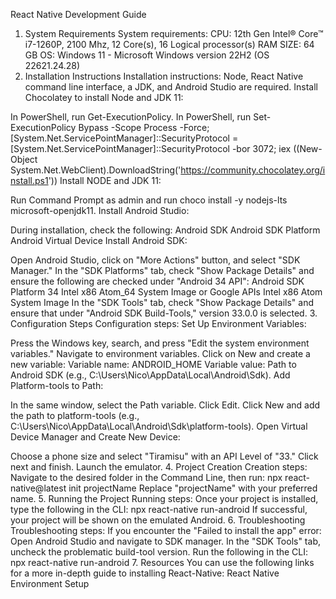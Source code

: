 React Native Development Guide
1. System Requirements
System requirements:
CPU: 12th Gen Intel® Core™ i7-1260P, 2100 Mhz, 12 Core(s), 16 Logical processor(s)
RAM SIZE: 64 GB
OS: Windows 11 - Microsoft Windows version 22H2 (OS 22621.24.28)
2. Installation Instructions
Installation instructions:
Node, React Native command line interface, a JDK, and Android Studio are required.
Install Chocolatey to install Node and JDK 11:

In PowerShell, run Get-ExecutionPolicy.
In PowerShell, run Set-ExecutionPolicy Bypass -Scope Process -Force; [System.Net.ServicePointManager]::SecurityProtocol = [System.Net.ServicePointManager]::SecurityProtocol -bor 3072; iex ((New-Object System.Net.WebClient).DownloadString('https://community.chocolatey.org/install.ps1'))
Install NODE and JDK 11:

Run Command Prompt as admin and run choco install -y nodejs-lts microsoft-openjdk11.
Install Android Studio:

During installation, check the following:
Android SDK
Android SDK Platform
Android Virtual Device
Install Android SDK:

Open Android Studio, click on "More Actions" button, and select "SDK Manager."
In the "SDK Platforms" tab, check "Show Package Details" and ensure the following are checked under "Android 34 API":
Android SDK Platform 34
Intel x86 Atom_64 System Image or Google APIs Intel x86 Atom System Image
In the "SDK Tools" tab, check "Show Package Details" and ensure that under "Android SDK Build-Tools," version 33.0.0 is selected.
3. Configuration Steps
Configuration steps:
Set Up Environment Variables:

Press the Windows key, search, and press "Edit the system environment variables."
Navigate to environment variables.
Click on New and create a new variable:
Variable name: ANDROID_HOME
Variable value: Path to Android SDK (e.g., C:\Users\Nico\AppData\Local\Android\Sdk).
Add Platform-tools to Path:

In the same window, select the Path variable.
Click Edit.
Click New and add the path to platform-tools (e.g., C:\Users\Nico\AppData\Local\Android\Sdk\platform-tools).
Open Virtual Device Manager and Create New Device:

Choose a phone size and select "Tiramisu" with an API Level of "33."
Click next and finish.
Launch the emulator.
4. Project Creation
Creation steps:
Navigate to the desired folder in the Command Line, then run:
npx react-native@latest init projectName
Replace "projectName" with your preferred name.
5. Running the Project
Running steps:
Once your project is installed, type the following in the CLI:
npx react-native run-android
If successful, your project will be shown on the emulated Android.
6. Troubleshooting
Troubleshooting steps:
If you encounter the "Failed to install the app" error:
Open Android Studio and navigate to SDK manager.
In the "SDK Tools" tab, uncheck the problematic build-tool version.
Run the following in the CLI: npx react-native run-android
7. Resources
You can use the following links for a more in-depth guide to installing React-Native:
React Native Environment Setup